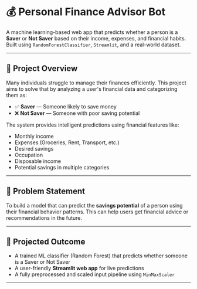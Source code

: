 # 💰 Personal Finance Advisor Bot

A machine learning-based web app that predicts whether a person is a **Saver** or **Not Saver** based on their income, expenses, and financial habits. Built using `RandomForestClassifier`, `Streamlit`, and a real-world dataset.

---

## 📌 Project Overview

Many individuals struggle to manage their finances efficiently. This project aims to solve that by analyzing a user's financial data and categorizing them as:

- ✅ **Saver** — Someone likely to save money
- ❌ **Not Saver** — Someone with poor saving potential

The system provides intelligent predictions using financial features like:
- Monthly income
- Expenses (Groceries, Rent, Transport, etc.)
- Desired savings
- Occupation
- Disposable income
- Potential savings in multiple categories

---

## 🧠 Problem Statement

To build a model that can predict the **savings potential** of a person using their financial behavior patterns. This can help users get financial advice or recommendations in the future.

---

## 🎯 Projected Outcome

- A trained ML classifier (Random Forest) that predicts whether someone is a Saver or Not Saver
- A user-friendly **Streamlit web app** for live predictions
- A fully preprocessed and scaled input pipeline using `MinMaxScaler`

---



